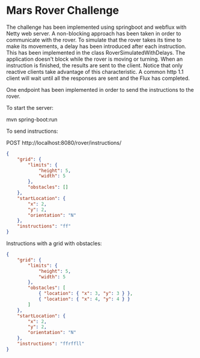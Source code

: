 # Mars Rover Challenge

The challenge has been implemented using springboot and webflux with Netty web server.
A non-blocking approach has been taken in order to communicate with the rover.
To simulate that the rover takes its time to make its movements, a delay has been introduced after each instruction.
This has been implemented in the class RoverSimulatedWithDelays.
The application doesn't block while the rover is moving or turning.
When an instruction is finished, the results are sent to the client.
Notice that only reactive clients take advantage of this characteristic. 
A common http 1.1 client will wait until all the responses are sent and the Flux has completed.

One endpoint has been implemented in order to send the instructions to the rover.

To start the server:

mvn spring-boot:run

To send instructions:

POST http://localhost:8080/rover/instructions/

```json
{
    "grid": {
        "limits": {
            "height": 5,
            "width": 5
        },
        "obstacles": []
    },
    "startLocation": {
        "x": 2,
        "y": 2,
        "orientation": "N"
    },
    "instructions": "ff"
}
```

Instructions with a grid with obstacles:

```json
{
    "grid": {
        "limits": {
            "height": 5,
            "width": 5
        },
        "obstacles": [
            { "location": { "x": 3, "y": 3 } },
            { "location": { "x": 4, "y": 4 } }
        ]
    },
    "startLocation": {
        "x": 2,
        "y": 2,
        "orientation": "N"
    },
    "instructions": "ffrffll"
}

```

